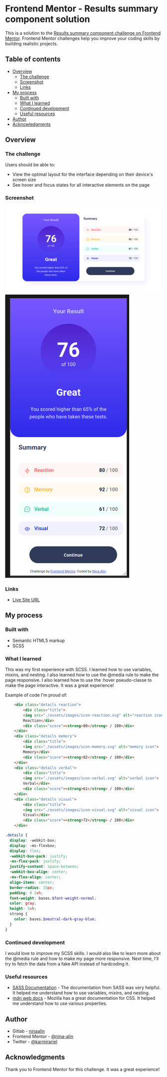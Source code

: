 # Frontend Mentor - Results summary component solution

This is a solution to the [Results summary component challenge on Frontend Mentor](https://www.frontendmentor.io/challenges/results-summary-component-CE_K6s0maV). Frontend Mentor challenges help you improve your coding skills by building realistic projects. 

## Table of contents

- [Overview](#overview)
  - [The challenge](#the-challenge)
  - [Screenshot](#screenshot)
  - [Links](#links)
- [My process](#my-process)
  - [Built with](#built-with)
  - [What I learned](#what-i-learned)
  - [Continued development](#continued-development)
  - [Useful resources](#useful-resources)
- [Author](#author)
- [Acknowledgments](#acknowledgments)

## Overview

### The challenge

Users should be able to:

- View the optimal layout for the interface depending on their device's screen size
- See hover and focus states for all interactive elements on the page

### Screenshot

![](./assets/screenshot/desktop-solution.png)
![](./assets/screenshot/mobile-solution.png)

### Links

- [Live Site URL](https://nina-alin.github.io/results-summary/)

## My process

### Built with

- Semantic HTML5 markup
- SCSS

### What I learned

This was my first experience with SCSS. I learned how to use variables, mixins, and nesting. I also learned how to use the @media rule to make the page responsive. I also learned how to use the :hover pseudo-classe to make the page interactive. It was a great experience! 

Example of code I'm proud of:

```html
    <div class="details reaction">
        <div class="title">
        <img src="./assets/images/icon-reaction.svg" alt="reaction icon">
        Reaction</div>
        <div class="score"><strong>80</strong> / 100</div>
    </div>
    <div class="details memory">
        <div class="title">
        <img src="./assets/images/icon-memory.svg" alt="memory icon">
        Memory</div>
        <div class="score"><strong>92</strong> / 100</div>
    </div>
    <div class="details verbal">
        <div class="title">
        <img src="./assets/images/icon-verbal.svg" alt="verbal icon">
        Verbal</div>
        <div class="score"><strong>61</strong> / 100</div>
    </div>
    <div class="details visual">
        <div class="title">
        <img src="./assets/images/icon-visual.svg" alt="visual icon">
        Visual</div>
        <div class="score"><strong>72</strong> / 100</div>
    </div>
```
```scss
.details {
  display: -webkit-box;
  display: -ms-flexbox;
  display: flex;
  -webkit-box-pack: justify;
  -ms-flex-pack: justify;
  justify-content: space-between;
  -webkit-box-align: center;
  -ms-flex-align: center;
  align-items: center;
  border-radius: 15px;
  padding: 0 2vh;
  font-weight: bases.$font-weight-normal;
  color: gray;
  height: 5vh;
  strong {
    color: bases.$neutral-dark-gray-blue;
  }
}
```

### Continued development

I would love to improve my SCSS skills. I would also like to learn more about the @media rule and how to make my page more responsive. Next time, I'll try to fetch the data from a fake API instead of hardcoding it.

### Useful resources

- [SASS Documentation](https://sass-lang.com/guide) - The documentation from SASS was very helpful. It helped me understand how to use variables, mixins, and nesting.
- [mdn web docs](https://developer.mozilla.org/en-US/docs/Web/CSS) - Mozilla has a great documentation for CSS. It helped me understand how to use various properties.

## Author

- Gitlab - [ninaalin](https://www.your-site.com)
- Frontend Mentor - [@nina-alin](https://www.frontendmentor.io/profile/nina-alin)
- Twitter - [@karmirariel](https://www.twitter.com/karmirariel)

## Acknowledgments

Thank you to Frontend Mentor for this challenge. It was a great experience!
